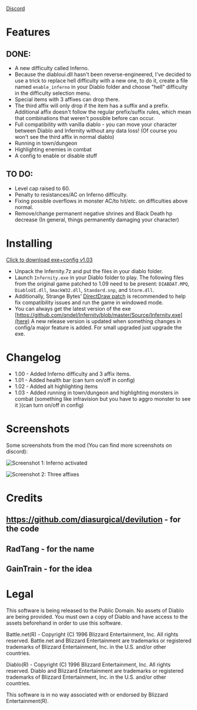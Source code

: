 [Discord](https://discord.gg/rejUw5b)
# Features
## DONE:
- A new difficulty called Inferno.
- Because the diabloui.dll hasn't been reverse-engineered, I've decided to use a trick to replace hell difficulty with a new one, to do it, create a file named `enable_inferno` in your Diablo folder and choose "hell" difficulty in the difficulty selection menu. 
- Special items with 3 affixes can drop there. 
- The third affix will only drop if the item has a suffix and a prefix. Additional affix doesn't follow the regular prefix/suffix rules, which mean that combinations that weren't possible before can occur. 
- Full compatibility with vanilla diablo - you can move your character between Diablo and Infernity without any data loss! (Of course you won't see the third affix in normal diablo) 
- Running in town/dungeon 
- Highlighting enemies in combat 
- A config to enable or disable stuff
## TO DO:
- Level cap raised to 60.
- Penalty to resistances/AC on Inferno difficulty.
- Fixing possible overflows in monster AC/to hit/etc. on difficulties above normal.
- Remove/change permanent negative shrines and Black Death hp decrease (In general, things permanently damaging your character)

# Installing
[Click to download exe+config v1.03](https://github.com/qndel/Infernity/releases/download/v.1.03/Infernity.7z)
- Unpack the Infernity.7z and put the files in your diablo folder.
- Launch `Infernity.exe` in your Diablo folder to play. The following files from the original game patched to 1.09 need to be present: `DIABDAT.MPQ`, `DiabloUI.dll`, `SmackW32.dll`, `Standard.snp`, and `Storm.dll`.
- Additionally, Strange Bytes' [DirectDraw patch](http://www.strangebytes.com/index.php/projects/1-diablo-1-windows-7-vista-patch) is recommended to help fix compatibility issues and run the game in windowed mode.
- You can always get the latest version of the exe [https://github.com/qndel/Infernity/blob/master/Source/Infernity.exe](here)
A new release version is updated when something changes in config/a major feature is added. For small upgraded just upgrade the exe.


# Changelog
- 1.00 - Added Inferno difficulty and 3 affix items.
- 1.01 - Added health bar (can turn on/off in config)
- 1.02 - Added alt highlighting items
- 1.03 - Added running in town/dungeon and highlighting monsters in combat (something like infravision but you have to aggro monster to see it )(can turn on/off in config)

# Screenshots
Some screenshots from the mod (You can find more screenshots on discord):

![Screenshot 1: Inferno activated](https://cdn.discordapp.com/attachments/474387916043321364/474565168777658369/unknown.png "Inferno activated")

![Screenshot 2: Three affixes](https://cdn.discordapp.com/attachments/474387916043321364/474426181106794516/unknown.png "Three affixes")

# Credits
## https://github.com/diasurgical/devilution - for the code
## RadTang - for the name
## GainTrain - for the idea

# Legal
This software is being released to the Public Domain. No assets of Diablo are being provided. You must own a copy of Diablo and have access to the assets beforehand in order to use this software.

Battle.net(R) - Copyright (C) 1996 Blizzard Entertainment, Inc. All rights reserved. Battle.net and Blizzard Entertainment are trademarks or registered trademarks of Blizzard Entertainment, Inc. in the U.S. and/or other countries.

Diablo(R) - Copyright (C) 1996 Blizzard Entertainment, Inc. All rights reserved. Diablo and Blizzard Entertainment are trademarks or registered trademarks of Blizzard Entertainment, Inc. in the U.S. and/or other countries.

This software is in no way associated with or endorsed by Blizzard Entertainment(R).
